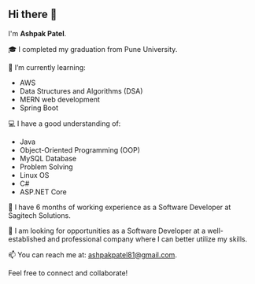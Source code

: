 ## Hi there 👋

I'm **Ashpak Patel**.

🎓 I completed my graduation from Pune University.  

🌱 I’m currently learning:
- AWS
- Data Structures and Algorithms (DSA)
- MERN web development
- Spring Boot

💻 I have a good understanding of:
- Java
- Object-Oriented Programming (OOP)
- MySQL Database
- Problem Solving
- Linux OS
- C#
- ASP.NET Core

💼 I have 6 months of working experience as a Software Developer at Sagitech Solutions.


🚀 I am looking for opportunities as a Software Developer at a well-established and professional company where I can better utilize my skills.

📫 You can reach me at: [ashpakpatel81@gmail.com](mailto:ashpakpatel81@gmail.com).

Feel free to connect and collaborate!
